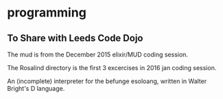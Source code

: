 # programming
## To Share with Leeds Code Dojo

The mud is from the December 2015 elixir/MUD coding session.   

The Rosalind directory is the first 3 excercises in 2016 jan coding session.

An (incomplete) interpreter for the befunge esoloang, written in Walter Bright's D language.
